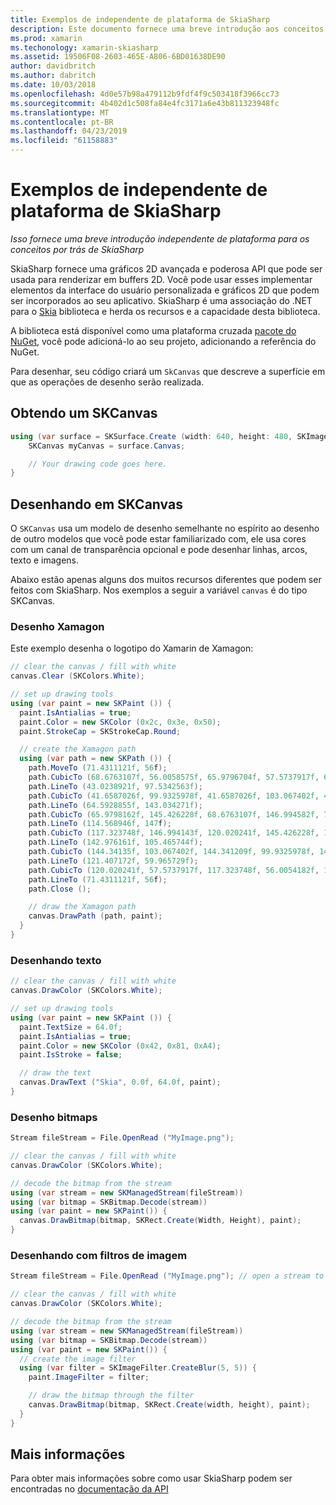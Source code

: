 ```yaml
---
title: Exemplos de independente de plataforma de SkiaSharp
description: Este documento fornece uma breve introdução aos conceitos de SkiaSharp. Em particular, discute como obter e um SKCanvas de desenho.
ms.prod: xamarin
ms.techonology: xamarin-skiasharp
ms.assetid: 19506F08-2603-465E-A806-6BD01638DE90
author: davidbritch
ms.author: dabritch
ms.date: 10/03/2018
ms.openlocfilehash: 4d0e57b98a479112b9fdf4f9c503418f3966cc73
ms.sourcegitcommit: 4b402d1c508fa84e4fc3171a6e43b811323948fc
ms.translationtype: MT
ms.contentlocale: pt-BR
ms.lasthandoff: 04/23/2019
ms.locfileid: "61158883"
---
```

# <a name="skiasharp-platform-independent-examples"></a>Exemplos de independente de plataforma de SkiaSharp

_Isso fornece uma breve introdução independente de plataforma para os conceitos por trás de SkiaSharp_

SkiaSharp fornece uma gráficos 2D avançada e poderosa API que pode ser usada para renderizar em buffers 2D.  Você pode usar esses implementar elementos da interface do usuário personalizada e gráficos 2D que podem ser incorporados ao seu aplicativo. SkiaSharp é uma associação do .NET para o [Skia](https://skia.org) biblioteca e herda os recursos e a capacidade desta biblioteca.

A biblioteca está disponível como uma plataforma cruzada [pacote do NuGet](https://www.nuget.org/packages/SkiaSharp), você pode adicioná-lo ao seu projeto, adicionando a referência do NuGet.

Para desenhar, seu código criará um `SkCanvas` que descreve a superfície em que as operações de desenho serão realizada.

## <a name="obtaining-an-skcanvas"></a>Obtendo um SKCanvas

```csharp
using (var surface = SKSurface.Create (width: 640, height: 480, SKImageInfo.PlatformColorType, SKAlphaType.Premul)) {
    SKCanvas myCanvas = surface.Canvas;

    // Your drawing code goes here.
}
```

## <a name="drawing-on-skcanvas"></a>Desenhando em SKCanvas

O `SKCanvas` usa um modelo de desenho semelhante no espírito ao desenho de outro modelos que você pode estar familiarizado com, ele usa cores com um canal de transparência opcional e pode desenhar linhas, arcos, texto e imagens.

Abaixo estão apenas alguns dos muitos recursos diferentes que podem ser feitos com SkiaSharp.  Nos exemplos a seguir a variável `canvas` é do tipo SKCanvas.

### <a name="drawing-xamagon"></a>Desenho Xamagon

Este exemplo desenha o logotipo do Xamarin de Xamagon:

```csharp
// clear the canvas / fill with white
canvas.Clear (SKColors.White);

// set up drawing tools
using (var paint = new SKPaint ()) {
  paint.IsAntialias = true;
  paint.Color = new SKColor (0x2c, 0x3e, 0x50);
  paint.StrokeCap = SKStrokeCap.Round;

  // create the Xamagon path
  using (var path = new SKPath ()) {
    path.MoveTo (71.4311121f, 56f);
    path.CubicTo (68.6763107f, 56.0058575f, 65.9796704f, 57.5737917f, 64.5928855f, 59.965729f);
    path.LineTo (43.0238921f, 97.5342563f);
    path.CubicTo (41.6587026f, 99.9325978f, 41.6587026f, 103.067402f, 43.0238921f, 105.465744f);
    path.LineTo (64.5928855f, 143.034271f);
    path.CubicTo (65.9798162f, 145.426228f, 68.6763107f, 146.994582f, 71.4311121f, 147f);
    path.LineTo (114.568946f, 147f);
    path.CubicTo (117.323748f, 146.994143f, 120.020241f, 145.426228f, 121.407172f, 143.034271f);
    path.LineTo (142.976161f, 105.465744f);
    path.CubicTo (144.34135f, 103.067402f, 144.341209f, 99.9325978f, 142.976161f, 97.5342563f);
    path.LineTo (121.407172f, 59.965729f);
    path.CubicTo (120.020241f, 57.5737917f, 117.323748f, 56.0054182f, 114.568946f, 56f);
    path.LineTo (71.4311121f, 56f);
    path.Close ();

    // draw the Xamagon path
    canvas.DrawPath (path, paint);
  }
}
```

### <a name="drawing-text"></a>Desenhando texto

```csharp
// clear the canvas / fill with white
canvas.DrawColor (SKColors.White);

// set up drawing tools
using (var paint = new SKPaint ()) {
  paint.TextSize = 64.0f;
  paint.IsAntialias = true;
  paint.Color = new SKColor (0x42, 0x81, 0xA4);
  paint.IsStroke = false;

  // draw the text
  canvas.DrawText ("Skia", 0.0f, 64.0f, paint);
}
```

### <a name="drawing-bitmaps"></a>Desenho bitmaps

```csharp
Stream fileStream = File.OpenRead ("MyImage.png");

// clear the canvas / fill with white
canvas.DrawColor (SKColors.White);

// decode the bitmap from the stream
using (var stream = new SKManagedStream(fileStream))
using (var bitmap = SKBitmap.Decode(stream))
using (var paint = new SKPaint()) {
  canvas.DrawBitmap(bitmap, SKRect.Create(Width, Height), paint);
}
```

### <a name="drawing-with-image-filters"></a>Desenhando com filtros de imagem

```csharp
Stream fileStream = File.OpenRead ("MyImage.png"); // open a stream to an image file

// clear the canvas / fill with white
canvas.DrawColor (SKColors.White);

// decode the bitmap from the stream
using (var stream = new SKManagedStream(fileStream))
using (var bitmap = SKBitmap.Decode(stream))
using (var paint = new SKPaint()) {
  // create the image filter
  using (var filter = SKImageFilter.CreateBlur(5, 5)) {
    paint.ImageFilter = filter;

    // draw the bitmap through the filter
    canvas.DrawBitmap(bitmap, SKRect.Create(width, height), paint);
  }
}
```

## <a name="more-information"></a>Mais informações

Para obter mais informações sobre como usar SkiaSharp podem ser encontradas no [documentação da API](https://docs.microsoft.com/dotnet/api/skiasharp)
